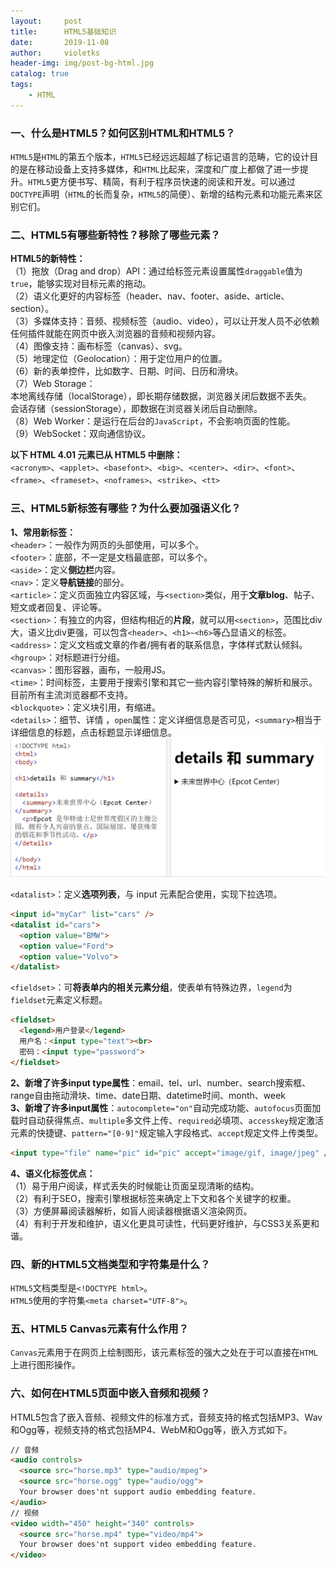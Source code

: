 ```yaml
---
layout:     post
title:      HTML5基础知识
date:       2019-11-08
author:     violetks
header-img: img/post-bg-html.jpg
catalog: true
tags:
    - HTML
---
```


### 一、什么是HTML5？如何区别HTML和HTML5？
`HTML5`是`HTML`的第五个版本，`HTML5`已经远远超越了标记语言的范畴，它的设计目的是在移动设备上支持多媒体，和`HTML`比起来，深度和广度上都做了进一步提升。`HTML5`更方便书写、精简，有利于程序员快速的阅读和开发。可以通过`DOCTYPE`声明（`HTML`的长而复杂，`HTML5`的简便）、新增的结构元素和功能元素来区别它们。

### 二、HTML5有哪些新特性？移除了哪些元素？
**HTML5的新特性：**<br>
（1）拖放（Drag and drop）API：通过给标签元素设置属性`draggable`值为`true`，能够实现对目标元素的拖动。<br>
（2）语义化更好的内容标签（header、nav、footer、aside、article、section）。<br>
（3）多媒体支持：音频、视频标签（audio、video），可以让开发人员不必依赖任何插件就能在网页中嵌入浏览器的音频和视频内容。<br>
（4）图像支持：画布标签（canvas）、svg。<br>
（5）地理定位（Geolocation）：用于定位用户的位置。<br>
（6）新的表单控件，比如数字、日期、时间、日历和滑块。<br>
（7）Web Storage：<br>
本地离线存储（localStorage），即长期存储数据，浏览器关闭后数据不丢失。<br>
会话存储（sessionStorage），即数据在浏览器关闭后自动删除。<br>
（8）Web Worker：是运行在后台的`JavaScript`，不会影响页面的性能。<br>
（9）WebSocket：双向通信协议。<br>

**以下 HTML 4.01 元素已从 HTML5 中删除：**<br>
`<acronym>`、`<applet>`、`<basefont>`、`<big>`、`<center>`、`<dir>`、`<font>`、`<frame>`、`<frameset>`、`<noframes>`、`<strike>`、`<tt>`

### 三、HTML5新标签有哪些？为什么要加强语义化？
**1、常用新标签：**<br>
`<header>`：一般作为网页的头部使用，可以多个。<br>
`<footer>`：底部，不一定是文档最底部，可以多个。<br>
`<aside>`：定义**侧边栏**内容。<br>
`<nav>`：定义**导航链接**的部分。<br>
`<article>`：定义页面独立内容区域，与`<section>`类似，用于**文章blog**、帖子、短文或者回复、评论等。<br>
`<section>`：有独立的内容，但结构相近的**片段**，就可以用`<section>`，范围比div大，语义比div更强，可以包含`<header>`、`<h1>~<h6>`等凸显语义的标签。<br>
`<address>`：定义文档或文章的作者/拥有者的联系信息，字体样式默认倾斜。<br>
`<hgroup>`：对标题进行分组。<br>
`<canvas>`：图形容器，画布，一般用JS。<br>
`<time>`：时间标签，主要用于搜索引擎和其它一些内容引擎特殊的解析和展示。目前所有主流浏览器都不支持。<br>
`<blockquote>`：定义块引用，有缩进。<br>
`<details>`：细节、详情 ，`open`属性：定义详细信息是否可见，`<summary>`相当于详细信息的标题，点击标题显示详细信息。<br>
![details.gif](/instructPic/details.gif)

`<datalist>`：定义**选项列表**，与 input 元素配合使用，实现下拉选项。<br>
```html
<input id="myCar" list="cars" />
<datalist id="cars">
  <option value="BMW">
  <option value="Ford">
  <option value="Volvo">
</datalist>
```
`<fieldset>`：可**将表单内的相关元素分组**，使表单有特殊边界，`legend`为`fieldset`元素定义标题。<br>
```html
<fieldset>
  <legend>用户登录</legend>
  用户名：<input type="text"><br>
  密码：<input type="password">
</fieldset>
```

**2、新增了许多input type属性**：email、tel、url、number、search搜索框、range自由拖动滑块、time、date日期、datetime时间、month、week<br>
**3、新增了许多input属性**：`autocomplete="on"`自动完成功能、`autofocus`页面加载时自动获得焦点、`multiple`多文件上传、`required`必填项、`accesskey`规定激活元素的快捷键、`pattern="[0-9]"`规定输入字段格式、`accept`规定文件上传类型。<br>
```html
<input type="file" name="pic" id="pic" accept="image/gif, image/jpeg" />
```

**4、语义化标签优点：**<br>
（1）易于用户阅读，样式丢失的时候能让页面呈现清晰的结构。<br>
（2）有利于SEO，搜索引擎根据标签来确定上下文和各个关键字的权重。<br>
（3）方便屏幕阅读器解析，如盲人阅读器根据语义渲染网页。<br>
（4）有利于开发和维护，语义化更具可读性，代码更好维护，与CSS3关系更和谐。<br>

### 四、新的HTML5文档类型和字符集是什么？
`HTML5`文档类型是`<!DOCTYPE html>`。<br>
`HTML5`使用的字符集`<meta charset="UTF-8">`。

### 五、HTML5 Canvas元素有什么作用？
`Canvas`元素用于在网页上绘制图形，该元素标签的强大之处在于可以直接在`HTML`上进行图形操作。<br>

### 六、如何在HTML5页面中嵌入音频和视频？
HTML5包含了嵌入音频、视频文件的标准方式，音频支持的格式包括MP3、Wav和Ogg等，视频支持的格式包括MP4、WebM和Ogg等，嵌入方式如下。

```html
// 音频
<audio controls>
  <source src="horse.mp3" type="audio/mpeg">
  <source src="horse.ogg" type="audio/ogg">
  Your browser does'nt support audio embedding feature.
</audio>
// 视频
<video width="450" height="340" controls>
  <source src="horse.mp4" type="video/mp4">
  Your browser does'nt support video embedding feature.
</video>
```
